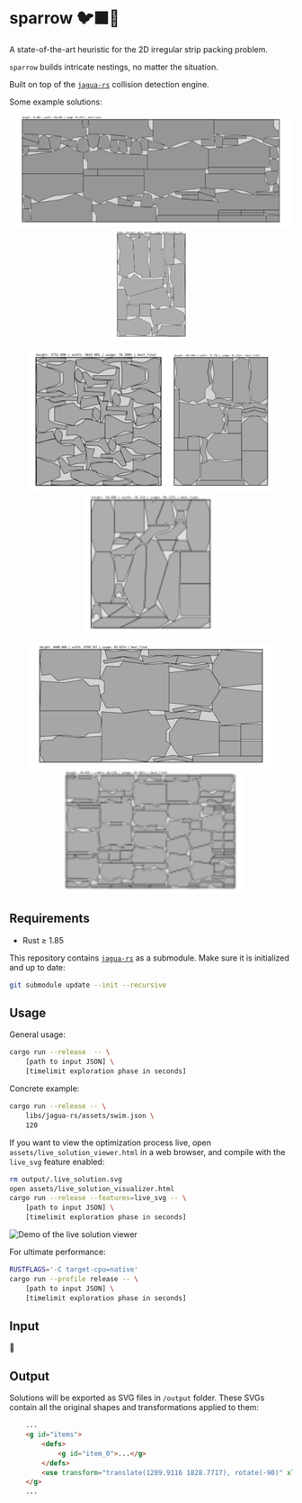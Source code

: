 # sparrow 🐦‍⬛🪺
A state-of-the-art heuristic for the 2D irregular strip packing problem.

`sparrow` builds intricate nestings, no matter the situation.

Built on top of the [`jagua-rs`](https://github.com/JeroenGar/jagua-rs) collision detection engine.

Some example solutions:
<p align="center">
    <img src="assets/records/final_best_trousers.svg" height=200/>
    <img src="assets/records/final_best_mao.svg" height=200/>
</p>
<p align="center">
    <img src="assets/records/final_best_swim.svg" height=250/>
    <img src="assets/records/final_best_marques.svg" height=250/>
    <img src="assets/records/final_best_dagli.svg" height=250/>
</p>
<p align="center">
    <img src="assets/records/final_best_albano.svg" height=220/>
    <img src="assets/records/final_best_shirts.svg" height=220/>
</p>

## Requirements
- Rust ≥ 1.85

This repository contains [`jagua-rs`](https://github.com/JeroenGar/jagua-rs) as a submodule.
Make sure it is initialized and up to date:
```bash
git submodule update --init --recursive
```

## Usage

General usage:
```bash
cargo run --release  -- \
    [path to input JSON] \
    [timelimit exploration phase in seconds]
```

Concrete example:
```bash
cargo run --release -- \
    libs/jagua-rs/assets/swim.json \
    120
```

If you want to view the optimization process live, open `assets/live_solution_viewer.html` in a web browser,
and compile with the `live_svg` feature enabled:

```bash
rm output/.live_solution.svg
open assets/live_solution_visualizer.html
cargo run --release --features=live_svg -- \
    [path to input JSON] \
    [timelimit exploration phase in seconds]
```
![Demo of the live solution viewer](assets/demo.gif)

For ultimate performance:
```bash
RUSTFLAGS='-C target-cpu=native'
cargo run --profile release -- \
    [path to input JSON] \
    [timelimit exploration phase in seconds]
```

## Input

🚧

## Output

Solutions will be exported as SVG files in `/output` folder.
These SVGs contain all the original shapes and transformations applied to them:
```html
    ...
    <g id="items">
        <defs>
            <g id="item_0">...</g>
        </defs>
        <use transform="translate(1289.9116 1828.7717), rotate(-90)" xlink:href="#item_0">...</use>
    </g>
    ...
```
